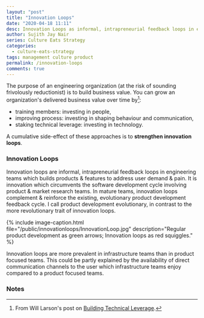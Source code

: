 ```yaml
---
layout: "post"
title: "Innovation Loops"
date: "2020-04-18 11:11"
desc: Innovation Loops as informal, intrapreneurial feedback loops in engineering teams
author: Sujith Jay Nair
series: Culture Eats Strategy
categories:
  - culture-eats-strategy
tags: management culture product
permalink: /innovation-loops
comments: true
---
```

The purpose of an engineering organization (at the risk of sounding frivolously reductionist) is to build business value. You can grow an organization's delivered business value over time by[^1]:

- training members: investing in people,
- improving process: investing in shaping behaviour and communication,
- staking technical leverage: investing in technology.

A cumulative side-effect of these approaches is to **strengthen innovation loops**.

### Innovation Loops

Innovation loops are informal, intrapreneurial feedback loops in engineering teams which builds products & features to address user demand & pain. It is innovation which circumvents the software development cycle involving product & market research teams. In mature teams, innovation loops complement & reinforce the existing, evolutionary product development feedback cycle. I call product development evolutionary, in contrast to the more revolutionary trait of innovation loops.

{% include image-caption.html file="/public/innovationloops/InnovationLoop.jpg" description="Regular product development as green arrows; Innovation loops as red squiggles." %}

Innovation loops are more prevalent in infrastructure teams than in product focused teams. This could be partly explained by the availability of direct communication channels to the user which infrastructure teams enjoy compared to a product focused teams.


### Notes
[^1]: From Will Larson's post on [Building Technical Leverage](http://lethain.com/building-technical-leverage/).
